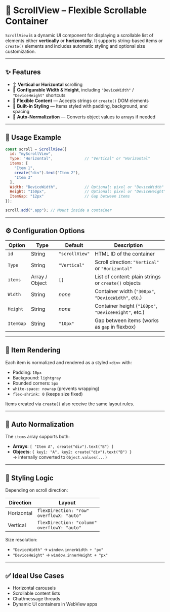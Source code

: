 # 🧭 ScrollView – Flexible Scrollable Container

`ScrollView` is a dynamic UI component for displaying a scrollable list of elements either **vertically** or **horizontally**. It supports string-based items or `create()` elements and includes automatic styling and optional size customization.

---

## ✨ Features

- ↕️ **Vertical or Horizontal** scrolling
- 🔧 **Configurable Width & Height**, including `"DeviceWidth"` / `"DeviceHeight"` shortcuts
- 🧩 **Flexible Content** — Accepts strings or `create()` DOM elements
- 🎨 **Built-in Styling** — Items styled with padding, background, and spacing
- 🧠 **Auto-Normalization** — Converts object values to arrays if needed

---

## 🔧 Usage Example

```js
const scroll = ScrollView({
  id: "myScrollView",
  Type: "Horizontal",              // "Vertical" or "Horizontal"
  items: [
    "Item 1",
    create("div").text("Item 2"),
    "Item 3"
  ],
  Width: "DeviceWidth",            // Optional: pixel or "DeviceWidth"
  Height: "150px",                 // Optional: pixel or "DeviceHeight"
  ItemGap: "12px"                  // Gap between items
});

scroll.add(".app"); // Mount inside a container
```

---

## ⚙️ Configuration Options

| Option       | Type     | Default       | Description |
|--------------|----------|----------------|-------------|
| `id`         | String   | `"scrollView"` | HTML ID of the container |
| `Type`       | String   | `"Vertical"`   | Scroll direction: `"Vertical"` or `"Horizontal"` |
| `items`      | Array / Object | `[]`    | List of content: plain strings or `create()` objects |
| `Width`      | String   | *none*         | Container width (`"300px"`, `"DeviceWidth"`, etc.) |
| `Height`     | String   | *none*         | Container height (`"100px"`, `"DeviceHeight"`, etc.) |
| `ItemGap`    | String   | `"10px"`       | Gap between items (works as `gap` in flexbox) |

---

## 🧩 Item Rendering

Each item is normalized and rendered as a styled `<div>` with:

- Padding: `10px`
- Background: `lightgray`
- Rounded corners: `5px`
- `white-space: nowrap` (prevents wrapping)
- `flex-shrink: 0` (keeps size fixed)

Items created via `create()` also receive the same layout rules.

---

## 🧠 Auto Normalization

The `items` array supports both:

- **Arrays**: `[ "Item A", create("div").text("B") ]`
- **Objects**: `{ key1: "A", key2: create("div").text("B") }`  
  → internally converted to `Object.values(...)`

---

## 🎨 Styling Logic

Depending on scroll direction:

| Direction     | Layout                              |
|---------------|-------------------------------------|
| Horizontal    | `flexDirection: "row"` <br> `overflowX: "auto"` |
| Vertical      | `flexDirection: "column"` <br> `overflowY: "auto"` |

Size resolution:
- `"DeviceWidth"` → `window.innerWidth + "px"`
- `"DeviceHeight"` → `window.innerHeight + "px"`

---

## ✅ Ideal Use Cases

- Horizontal carousels  
- Scrollable content lists  
- Chat/message threads  
- Dynamic UI containers in WebView apps

